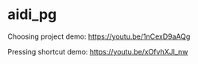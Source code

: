 # aidi_pg

Choosing project demo:
https://youtu.be/1nCexD9aAQg

Pressing shortcut demo:
https://youtu.be/xOfvhXJl_nw
